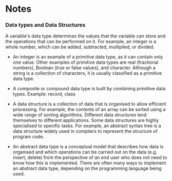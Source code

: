 # Notes

### Data types and Data Structures

A variable's data type determines the values that the variable can store and the
operations that can be performed on it. For example, an integer is a whole
number, which can be added, subtracted, multiplied, or divided.

- An integer is an example of a primitive data type, as it can contain only one
  value. Other examples of primitive data types are real (fractional numbers),
  Boolean (true or false values), and character. Although a string is a
  collection of characters, it is usually classified as a primitive data type.

- A composite or compound data type is built by combining primitive data types.
  Example: record, class

- A data structure is a collection of data that is organised to allow efficient
  processing. For example, the contents of an array can be sorted using a wide
  range of sorting algorithms. Different data structures lend themselves to
  different applications. Some data structures are highly specialised to
  specific tasks. For example, an abstract syntax tree is a data structure
  widely used in compilers to represent the structure of program code.

- An abstract data type is a conceptual model that describes how data is
  organised and which operations can be carried out on the data (e.g. insert,
  delete) from the perspective of an end user who does not need to know how this
  is implemented. There are often many ways to implement an abstract data type,
  depending on the programming language being used.
